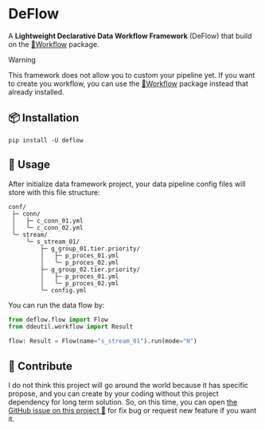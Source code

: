 # DeFlow

A **Lightweight Declarative Data Workflow Framework** (DeFlow) that build on the
[🏃Workflow](https://github.com/ddeutils/ddeutil-workflow) package.

> [!WARNING]
> This framework does not allow you to custom your pipeline yet. If you want to
> create you workflow, you can use the [🏃Workflow](https://github.com/ddeutils/ddeutil-workflow)
> package instead that already installed.

## 📦 Installation

```shell
pip install -U deflow
```

## 🍻 Usage

After initialize data framework project, your data pipeline config files will
store with this file structure:

```text
conf/
 ├─ conn/
 │   ├─ c_conn_01.yml
 │   ╰─ c_conn_02.yml
 ╰─ stream/
     ╰─ s_stream_01/
         ├─ g_group_01.tier.priority/
         │   ├─ p_proces_01.yml
         │   ╰─ p_proces_02.yml
         ├─ g_group_02.tier.priority/
         │   ├─ p_proces_01.yml
         │   ╰─ p_proces_02.yml
         ╰─ config.yml
```

You can run the data flow by:

```python
from deflow.flow import Flow
from ddeutil.workflow import Result

flow: Result = Flow(name="s_stream_01").run(mode="N")
```

## 💬 Contribute

I do not think this project will go around the world because it has specific propose,
and you can create by your coding without this project dependency for long term
solution. So, on this time, you can open [the GitHub issue on this project 🙌](https://github.com/ddeutils/fastflow/issues)
for fix bug or request new feature if you want it.
